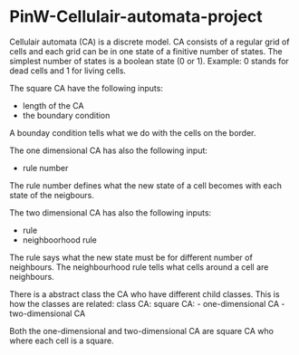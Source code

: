 # PinW-Cellulair-automata-project
Cellulair automata (CA) is a discrete model. CA consists of a regular grid of cells and each grid can be in one state of a finitive number of states. The simplest number of states is a boolean state (0 or 1). Example: 0 stands for dead cells and 1 for living cells.

The square CA have the following inputs:
- length of the CA
- the boundary condition

A bounday condition tells what we do with the cells on the border.

The one dimensional CA has also the following input:
- rule number

The rule number defines what the new state of a cell becomes with each state of the neigbours.

The two dimensional CA has also the following inputs:
- rule
- neighboorhood rule

The rule says what the new state must be for different number of neighbours.
The neighbourhood rule tells what cells around a cell are neighbours.

There is a abstract class the CA who have different child classes. This is how the classes are related:
class CA:
  square CA:
    - one-dimensional CA
    - two-dimensional CA

Both the one-dimensional and two-dimensional CA are square CA who where each cell is a square.

